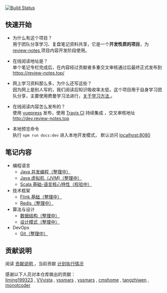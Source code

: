 [![Build Status](https://travis-ci.org/GourdErwa/review-notes-dev.svg?branch=master)](https://travis-ci.org/GourdErwa/review-notes-dev)
## 快速开始
- 为什么有这个项目？   
用于团队分享学习、复盘笔记资料共享，它是一个**开发性质的项目**，为 [review-notes ](https://github.com/GourdErwa/review-notes) 项目内容开发阶段使用。
  
- 在线阅读地址是？   
单个笔记专栏完成后，在内容经过贡献者多重交叉审核通过后最终正式发布到 [https://review-notes.top/ ](http://review-notes.top/)  

- 网上学习资料那么多，为什么还写这些？   
因为网上是别人写的，我们阅读后知识吸收率太低，这个项目用于自身学习团队分享，主要使用费曼学习法进行，[关于学习方法 ](/about/学习方法.md)。

- 在线阅读内容怎么发布的？  
使用 [vuepress](https://vuepress.vuejs.org/) 发布，使用 [Travis CI](https://travis-ci.org/GourdErwa/review-notes-dev) 持续集成 ，交叉审核地址 [http://dev.review-notes.top ](http://dev.review-notes.top/)

- 本地预览命令    
执行 `npm run docs:dev` 进入本地开发模式， 默认访问 [localhost:8080](http://localhost:8080/ )

## 笔记内容
- 编程语言 
    * [Java 并发编程（整理中） ](/language/java-concurrency/)
    * [Java 虚拟机（JVM)（整理中） ](/language/java-jvm/)
    * [Scala 基础-语言核心特性（校验中） ](/language/scala-lang-tour/)
- 技术框架
    * [Flink 基础（整理中） ](/framework/flink-basis/)
    * [Redis（整理中） ](/framework/redis/)
- 算法与设计
    * [数据结构（整理中） ](/algorithm/data-structures/)
    * [设计模式（整理中） ](/algorithm/design-patterns/)
- DevOps
    * [Git（整理中） ](/devops/git/)
        
## 贡献说明
阅读 [贡献说明 ](/about/贡献说明.md) ，当前贡献 [计划执行情况 ](https://github.com/GourdErwa/review-notes-dev/projects/2)

感谢以下人员对本仓库做出的贡献：    
[liming199323](https://github.com/liming199323) ,
[VVvista](https://github.com/VVvista) , 
[yssmars](https://github.com/yssmars) , 
[yssmars](https://github.com/yssmars) , 
[cmshome](https://github.com/cmshome) , 
[tangzhiwen](https://github.com/tangzhiwen) , 
[monotcoder](https://github.com/monotcoder)
